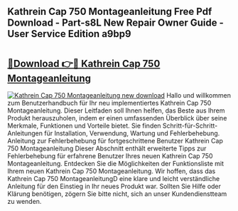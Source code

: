 ## Kathrein Cap 750 Montageanleitung Free Pdf Download - Part-s8L New Repair Owner Guide - User Service Edition a9bp9

# <h2><a href="http://df7hux.blite.top/?on=Kathrein+Cap+750+Montageanleitung">🔗Download 👉🔴 Kathrein Cap 750 Montageanleitung</a></h2>

[![Kathrein Cap 750 Montageanleitung new download](https://i.imgur.com/lujVjoI.png)](http://df7hux.blite.top/?on=Kathrein+Cap+750+Montageanleitung)
Hallo und willkommen zum Benutzerhandbuch für Ihr neu implementiertes Kathrein Cap 750 Montageanleitung. Dieser Leitfaden soll Ihnen helfen, das Beste aus Ihrem Produkt herauszuholen, indem er einen umfassenden Überblick über seine Merkmale, Funktionen und Vorteile bietet. Sie finden Schritt-für-Schritt-Anleitungen für Installation, Verwendung, Wartung und Fehlerbehebung. Anleitung zur Fehlerbehebung für fortgeschrittene Benutzer Kathrein Cap 750 Montageanleitung Dieser Abschnitt enthält erweiterte Tipps zur Fehlerbehebung für erfahrene Benutzer Ihres neuen Kathrein Cap 750 Montageanleitung. Entdecken Sie die Möglichkeiten der Funktionsliste mit Ihrem neuen Kathrein Cap 750 Montageanleitung. Wir hoffen, dass das Kathrein Cap 750 MontageanleitungD eine klare und leicht verständliche Anleitung für den Einstieg in Ihr neues Produkt war. Sollten Sie Hilfe oder Klärung benötigen, zögern Sie bitte nicht, sich an unser Kundendienstteam zu wenden.
